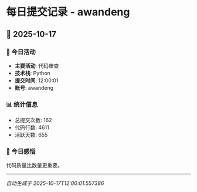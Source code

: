 # 每日提交记录 - awandeng

## 📅 2025-10-17

### 🎯 今日活动
- **主要活动**: 代码审查
- **技术栈**: Python
- **提交时间**: 12:00:01
- **账号**: awandeng

### 📊 统计信息
- 总提交次数: 162
- 代码行数: 4611
- 活跃天数: 655

### 💭 今日感悟
代码质量比数量更重要。

---
*自动生成于 2025-10-17T12:00:01.557386*
